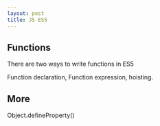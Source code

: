 ```yaml
---
layout: post
title: JS ES5
---
```

## Functions
There are two ways to write functions in ES5

Function declaration, Function expression, hoisting.

## More
Object.defineProperty()
<!--stackedit_data:
eyJoaXN0b3J5IjpbOTU0MjAyNTgsNDY4Nzc1Nzc1LDUzOTcyOD
Y3Nl19
-->